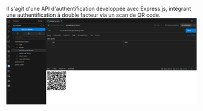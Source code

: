Il s'agit d'une API d'authentification développée avec Express.js, intégrant une authentification à double facteur via un scan de QR code.
![Capture d'écran du projet](screenshot.png)
